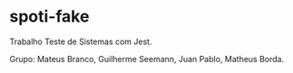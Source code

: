 # spoti-fake
Trabalho Teste de Sistemas com Jest.

Grupo: Mateus Branco, Guilherme Seemann, Juan Pablo, Matheus Borda.